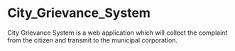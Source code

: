 # City_Grievance_System
City Grievance System  is a web application  which will collect the complaint from the citizen and transmit to the municipal corporation.
